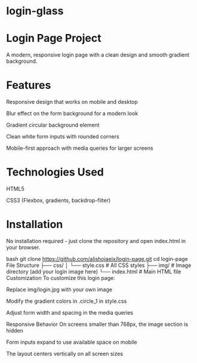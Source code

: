 # login-glass

# Login Page Project
A modern, responsive login page with a clean design and smooth gradient background.

# Features
Responsive design that works on mobile and desktop

Blur effect on the form background for a modern look

Gradient circular background element

Clean white form inputs with rounded corners

Mobile-first approach with media queries for larger screens

# Technologies Used
HTML5

CSS3 (Flexbox, gradients, backdrop-filter)

# Installation
No installation required - just clone the repository and open index.html in your browser.

bash
git clone https://github.com/alishojaeix/login-page.git
cd login-page
File Structure
├── css/
│   └── style.css       # All CSS styles
├── img/                # Image directory (add your login image here)
└── index.html          # Main HTML file
Customization
To customize this login page:

Replace img/login.jpg with your own image

Modify the gradient colors in .circle_1 in style.css

Adjust form width and spacing in the media queries

Responsive Behavior
On screens smaller than 768px, the image section is hidden

Form inputs expand to use available space on mobile

The layout centers vertically on all screen sizes
